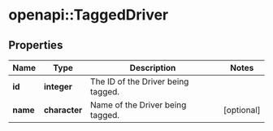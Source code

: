 # openapi::TaggedDriver

## Properties
Name | Type | Description | Notes
------------ | ------------- | ------------- | -------------
**id** | **integer** | The ID of the Driver being tagged. | 
**name** | **character** | Name of the Driver being tagged. | [optional] 


